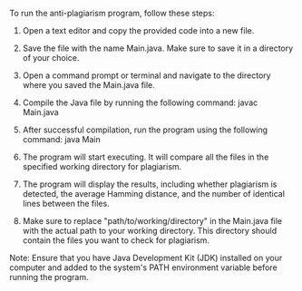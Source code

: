 To run the anti-plagiarism program, follow these steps:
1. Open a text editor and copy the provided code into a new file.
2. Save the file with the name Main.java. Make sure to save it in a directory of your choice.
3. Open a command prompt or terminal and navigate to the directory where you saved the Main.java file.
4. Compile the Java file by running the following command:
javac Main.java

5. After successful compilation, run the program using the following command:
java Main

6. The program will start executing. It will compare all the files in the specified working directory for plagiarism.
7. The program will display the results, including whether plagiarism is detected, the average Hamming distance, and the number of identical lines between the files.
8.  Make sure to replace "path/to/working/directory" in the Main.java file with the actual path to your working directory. This directory should contain the files you want to check for plagiarism.

Note: Ensure that you have Java Development Kit (JDK) installed on your computer and added to the system's PATH environment variable before running the program.



